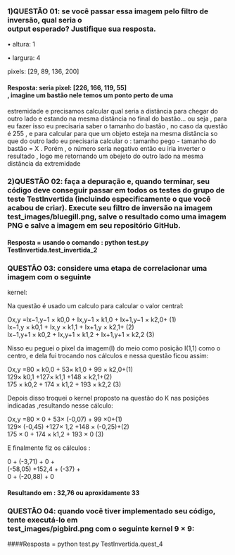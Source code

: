 ### 1)QUESTÃO 01: se você passar essa imagem pelo filtro de inversão, qual seria o <br>output esperado? Justifique sua resposta.

• altura: 1

• largura: 4

pixels: [29, 89, 136, 200]

#### Resposta: seria pixel: [226, 166, 119, 55] <br>, imagine um bastão nele temos um ponto perto de uma 
estremidade e precisamos calcular qual seria a distância para chegar do outro lado e estando na mesma
distância no final do bastão... ou seja , para eu fazer isso eu precisaria saber o tamanho do
bastão , no caso da questão é 255 , e para calcular para que um objeto esteja na mesma distância so que do outro
lado eu precisaria calcular o : tamanho pego - tamanho do bastão = X . Porém , o número seria 
negativo então eu iria inverter o resultado ,
logo me retornando um obejeto do outro lado na mesma distância da extremidade 

### 2)QUESTÃO 02: faça a depuração e, quando terminar, seu código deve conseguir passar em todos os testes do grupo de teste TestInvertida (incluindo especificamente o que você acabou de criar). Execute seu filtro de inversão na imagem test_images/bluegill.png, salve o resultado como uma imagem PNG e salve a imagem em seu repositório GitHub.

#### Resposta = usando o comando : python test.py TestInvertida.test_invertida_2

### QUESTÃO 03: considere uma etapa de correlacionar uma imagem com o seguinte
kernel:

Na questão é usado um calculo para calcular o valor central: 

Ox,y =Ix−1,y−1 × k0,0 + Ix,y−1 × k1,0 + Ix+1,y−1 × k2,0+ (1)<br>
Ix−1,y × k0,1 + Ix,y × k1,1 + Ix+1,y × k2,1+ (2)<br>
Ix−1,y+1 × k0,2 + Ix,y+1 × k1,2 + Ix+1,y+1 × k2,2 (3)<br>

Nisso eu peguei o pixel da imagem(I) do meio como posição I(1,1) como o centro, e dela fui trocando nos cálculos 
e nessa questão ficou assim:

  Ox,y =80 × k0,0 + 53× k1,0 +  99 × k2,0+(1)<br>
 129× k0,1 +127× k1,1 +148 × k2,1+(2)<br>
 175 × k0,2 + 174 × k1,2 + 193 × k2,2 (3)  <br>
 
Depois disso troquei o kernel proposto na questão do K nas posições indicadas ,resultando nesse cálculo:

  Ox,y =80 × 0 + 53× (-0,07) +  99 ×0+(1)<br>
 129× (-0,45) +127× 1,2 +148 × (-0,25)+(2)<br>
 175 × 0 + 174 × k1,2 + 193 × 0 (3)  <br>
 
E finalmente fiz os cálculos :

   0  +    (-3,71) +   0  +<br>
(-58,05)  +152,4 + (-37) + <br>
     0  +  (-20,88) +   0  <br>
     
#### Resultando em : 32,76 ou aproxidamente 33 

### QUESTÃO 04: quando você tiver implementado seu código, tente executá-lo em <br>test_images/pigbird.png com o seguinte kernel 9 × 9:

####Resposta = python test.py TestInvertida.quest_4

